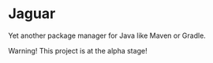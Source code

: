 # Jaguar

Yet another package manager for Java like Maven or Gradle.

Warning! This project is at the alpha stage!